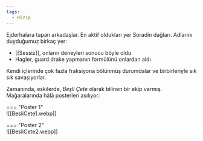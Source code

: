 ```yaml
---  
tags:  
  - Hizip  
---  
```

  
Ejderhalara tapan arkadaşlar. En aktif oldukları yer Soradin dağları. Adlarını duyduğumuz birkaç yer:  

- [[Sessiz]], onların deneyleri sonucu böyle oldu  
- Hagler, guard drake yapmanın formülünü onlardan aldı  
  
Kendi içlerinde çok fazla fraksiyona bölünmüş durumdalar ve birbirleriyle sık sık savaşıyorlar.  
  
Zamanında, eskilerde, *Beşli Çete* olarak bilinen bir ekip varmış. Mağaralarında hâlâ posterleri asılıyor:  
  
=== "Poster 1"  
	![[BesliCete1.webp]]  
  
=== "Poster 2"  
	![[BesliCete2.webp]]